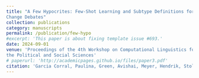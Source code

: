 ```yaml
---
title: "A Few Hypocrites: Few-Shot Learning and Subtype Definitions for Detecting Hypocrisy Accusations in Online Climate
Change Debates"
collection: publications
category: manuscripts
permalink: /publication/few-hypo
#excerpt: 'This paper is about fixing template issue #693.'
date: 2024-09-01
venue: 'Proceedings of the 4th Workshop on Computational Linguistics for
the Political and Social Sciences'
# paperurl: 'http://academicpages.github.io/files/paper3.pdf'
citation: 'Garcia Corral, Paulina, Green, Avishai, Meyer, Hendrik, Stoll, Anke, Yan, Xiaoyue, and Reuver, Myrthe (2024) [Forthcoming] A Few Hypocrites: Few-Shot Learning and Subtype Definitions for Detecting Hypocrisy Accusations in Online Climate Change Debates. Proceedings of the 4th Workshop on Computational Linguistics for the Political and Social Sciences (KONVENS, 2024). Vienna, Austira.'
---
```



